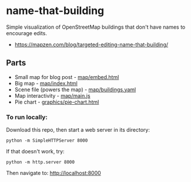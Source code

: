 # name-that-building

Simple visualization of OpenStreetMap buildings that don't have names to encourage edits.

* https://mapzen.com/blog/targeted-editing-name-that-building/

## Parts

* Small map for blog post - [map/embed.html](map/embed.html)
* Big map - [map/index.html](map/index.html)
* Scene file (powers the map) - [map/buildings.yaml](map/buildings.yaml#L698-L801)
* Map interactivity - [map/main.js](map/main.js)
* Pie chart - [graphics/pie-chart.html](graphics/pie-chart.html)

### To run locally:

Download this repo, then start a web server in its directory:

    python -m SimpleHTTPServer 8000
    
If that doesn't work, try:

    python -m http.server 8000
    
Then navigate to: [http://localhost:8000](http://localhost:8000)